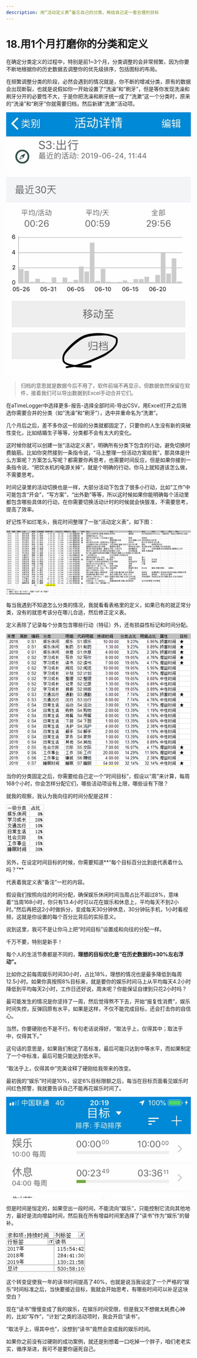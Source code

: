 ```yaml
---
description: 用“活动定义表”备忘自己的分类，再给自己定一套合理的目标
---
```


# 18.用1个月打磨你的分类和定义

在确定分类定义的过程中，特别是前1\~3个月，分类调整的会非常频繁，因为你要不断地根据你的历史数据去调整你的优先级排序，包括图标的布局。

在频繁调整分类的阶段，必然会遇到的情况就是，你不断的增减分类，原有的数据会出现断裂，也就是说假如你一开始设置了“洗澡”和“刷牙”，但是等你发现洗澡和刷牙分开的必要性不大，于是你把洗澡和刷牙统一成了“洗漱”这一个分类时，原来的“洗澡”和“刷牙”你就需要归档，然后新建“洗漱”活动项。

![aTimeLogger安卓没有“归档功能”](<../.gitbook/assets/图片 (26).png>)

> 归档的意思就是数据今后不用了，软件前端不再显示，但数据依然保留在软件，接着我们可以导出数据到Excel手动合并它们。

在aTimeLogger中选择更多-报告-选择全部时间-导出CSV，用Excel打开之后筛选你需要合并的分类（如“洗澡”和“刷牙”），选中并重命名为“洗漱”。

几个月后之后，差不多你这一阶段的分类就都固定了，只要你的人生没有新的突破性变化，比如结婚生子等等，分类都不会有太大的变化。

这时候你就可以创建一张“活动定义表”，明确所有分类下包含的行动，避免切换时费脑筋。比如你突然接到一条指令说，“马上整理一份活动方案给我”，那具体是什么方案呢？方案怎么写呢？都需要你再思考，也需要时间反应，但是如果你接到一条指令说，“把饮水机的电源关掉”，就是个明确的行动，你马上就知道该怎么做，不需要思考。

时间记录里的活动切换也是一样，大部分活动下包含了很多小行动，比如“工作”中可能包含“开会”，“写方案”，“出外勤”等等，所以这时候如果你能明确每个活动里都包含哪些具体的行动，在你需要切换活动计时的时候就会快狠准，不需要思考，提高了效率。

好记性不如烂笔头，我花时间整理了一张“活动定义表”，如下图：

![活动定义表](<../.gitbook/assets/图片 (27).png>)

每当我遇到不知道怎么分类的情况，我就看看表格里的定义，如果已有的就正常分类，没有的就思考该分在哪儿合适，然后修正定义表。

定义表除了记录每个分类包含哪些行动（特征）外，还有损益性标记和时间分配。

![](<../.gitbook/assets/图片 (29).png>)

当你的分类固定之后，你需要给自己定一个“时间目标”，假设以“周”来计算，每周168个小时，你会怎样分配它们，哪些活动项设有上限，哪些设有下限？

就我的观察，我认为我向往的时间分配是这样：

![](<../.gitbook/assets/图片 (28).png>)

另外，在设定时间目标的时候，你需要知道**“每个目标百分比到底代表着什么吗？”**

代表着我定义表“备注”一栏的内容。

假设我们按照向往的时间分配，确保娱乐休闲时间当周占比不超过8%，意味着“当周168小时，你只有13.4小时可以花在娱乐和休息上，平均每天不到2小时。”然后再把这2小时做拆分，变成每天30分钟休息，30分钟玩手机，1小时看视频，这就是你设置的每个百分比背后的实际意义。

说到这里，我可不是让你马上把“时间目标”设置成和向往的分配一样。

千万不要，特别是新手！

每个人的生活节奏都是不同的，**理想的目标优化是“在历史数据的±30%左右浮动”。**

比如你之前每周娱乐时间30小时，占比18%，理想的情况也是最多降低到每周12.5小时。如果你真按照8%目标来，就是要你的娱乐时间马上从平均每天4.2小时降低到平均每天2小时，工作日还好说，周末呢？你能保证自律到只花2小时吗？

最可能发生的情况是你坚持了一周，然后觉得熬不下去，开始“报复性消费”，娱乐时间失控，反弹回原有水平，如果是这样，不仅不能完成目标，还会打击你的自信心。

当然，你要硬刚也不是不行。有句老话说得好，“取法乎上，仅得其中；取法乎中，仅得其下。”

这句话的意思是，如果我们制定了高标准，最后可能只达到中等水平，而如果制定了一个中标准，最后可能只能达到低水平。

“取法乎上，仅得其中”完美诠释了硬刚给我带来的改变。

最初我的“娱乐”时间是10%，设定6%目标限额之后，每当在目标页面看见娱乐时间红色预警，我就要告诉自己不能再花娱乐时间了。

![](<../.gitbook/assets/图片 (99).png>)

但是时间是恒定的，如果空出一段时间，不能流向“娱乐”，只能控制它流向其他地方，最好是流向增益时间，然后我在所有增益时间里选择了“读书”作为“娱乐”的替补。

![](<../.gitbook/assets/图片 (100).png>)

这个转变促使我一年的读书时间提高了40%，也就是说当我设定了一个严格的“娱乐”时间标准之后，当快要接近目标，我就会开始思考，有哪些时间可以补足这块空白？

现在“读书”慢慢变成了我的娱乐，在娱乐时间受限，但是我又不想做太耗费心神的，比如“写作”，“计划”之类的活动项时，我会开启“读书”。

“取法乎上，得其中也”，没想到“读书”竟然会变成我的娱乐时间。

如果你之前没有过硬刚的成功案例，就还是别想着一口吃掉一个胖子，咱们老老实实，循序渐进，我可不是要你逼死自己。
